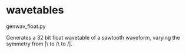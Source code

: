# wavetables


genwav_float.py

Generates a 32 bit float wavetable of a sawtooth waveform, varying the symmetry from |\ to /\ to /|.

